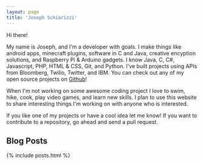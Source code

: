 ```yaml
---
layout: page
title: 'Joseph Schiarizzi'
---
```

Hi there!  

My name is Joseph, and I'm a developer with goals.  I make things like android apps, minecraft plugins, software in C and Java, creative encyption solutions, and Raspberry Pi & Arduino gadgets.  I know Java, C, C#, Javascript, PHP, HTML & CSS, Git, and Python.  I've built projects using APIs from Bloomberg, Twilio, Twitter, and IBM.  You can check out any of my open source projects on [Github](https://github.com/jschiarizzi)!

When I'm not working on some awesome coding project I love to swim, hike, cook, play video games, and learn new skills.  I plan to use this website to share interesting things I'm working on with anyone who is interested.

If you like one of my projects or have a cool idea let me know!  If you want to contribute to a repository, go ahead and send a pull request.
    
    
    
    
Blog Posts
---------------------

{% include posts.html %}


